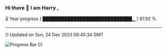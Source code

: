 ### Hi there 👋 I am Harry , 

⏳ Year progress { █████████████████████████████▁ } 97.92 %

---

⏰ Updated on Sun, 24 Dec 2023 09:45:34 GMT

![Progress Bar CI](https://github.com/duykhang68/duykhang68/workflows/Progress%20Bar%20CI/badge.svg)

